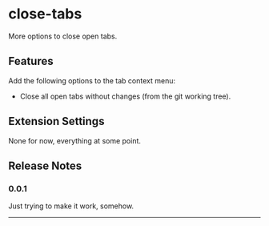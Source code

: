 # close-tabs

More options to close open tabs.

## Features

Add the following options to the tab context menu:

- Close all open tabs without changes (from the git working tree).

## Extension Settings

None for now, everything at some point.

## Release Notes

### 0.0.1

Just trying to make it work, somehow.

---
